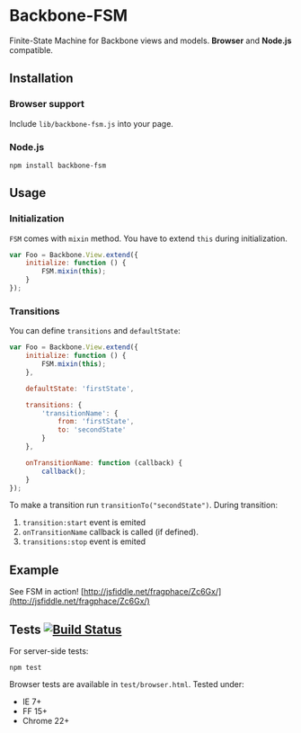 # Backbone-FSM

Finite-State Machine for Backbone views and models.
**Browser** and **Node.js** compatible.

## Installation

### Browser support

Include `lib/backbone-fsm.js` into your page.

### Node.js

```
npm install backbone-fsm
```

## Usage

### Initialization

`FSM` comes with `mixin` method. You have to extend `this` during initialization.

```javascript
var Foo = Backbone.View.extend({
	initialize: function () {
		FSM.mixin(this);
	}
});
```

### Transitions

You can define `transitions` and `defaultState`:

```javascript
var Foo = Backbone.View.extend({
	initialize: function () {
		FSM.mixin(this);
	},

	defaultState: 'firstState',

	transitions: {
		'transitionName': {
			from: 'firstState',
			to: 'secondState'
		}
	},

	onTransitionName: function (callback) {
		callback();
	}
});
``` 

To make a transition run `transitionTo("secondState")`.
During transition:

1. `transition:start` event is emited
2. `onTransitionName` callback is called (if defined).
3. `transitions:stop` event is emited

## Example

See FSM in action!
[http://jsfiddle.net/fragphace/Zc6Gx/](http://jsfiddle.net/fragphace/Zc6Gx/)

## Tests [![Build Status](https://secure.travis-ci.org/fragphace/backbone-fsm.png?branch=master)](http://travis-ci.org/fragphace/backbone-fsm)

For server-side tests:

```
npm test
```

Browser tests are available in `test/browser.html`. 
Tested under:

* IE 7+
* FF 15+
* Chrome 22+